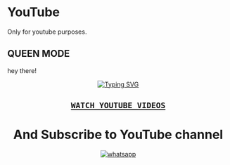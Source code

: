 # YouTube
Only for youtube purposes.
## QUEEN MODE
hey there!
<div align="center">
<a href="https://git.io/typing-svg"><img src="https://readme-typing-svg.demolab.com?font=Ribeye&size=50&pause=1000&color=G0B1&center=true&width=910&height=100&lines=YouTube+Channel+TECH+GOD;Your+number+got+unban+after;follow+this+step;PROGRAM+By+QUEEN+MOD" alt="Typing SVG" /></a>
  
   


   ## [`WATCH YOUTUBE VIDEOS`](youtube.com/@ProfessorMods)

# And Subscribe to YouTube channel









    
<a aria-label="Join our chats" href="https://wa.me/917466008456?text=Hi!! `Tech God` Sir, I need Your Help" target="_blank">
    <img alt="whatsapp" src="https://img.shields.io/badge/Owner%20Whatsapp-25D366?style=for-the-badge&logo=whatsapp&logoColor=white" />
</p>
